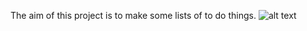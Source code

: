 The aim of this project is to make some lists of to do things. 
![alt text](https://raw.githubusercontent.com/harjindersandhu/toDoList/master/img/img.png)


